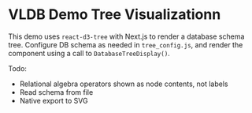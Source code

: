 # VLDB Demo Tree Visualizationn

This demo uses `react-d3-tree` with Next.js to render a database schema tree.
Configure DB schema as needed in `tree_config.js`, and render the component using a call to `DatabaseTreeDisplay()`. 

Todo:
* Relational algebra operators shown as node contents, not labels
* Read schema from file
* Native export to SVG
